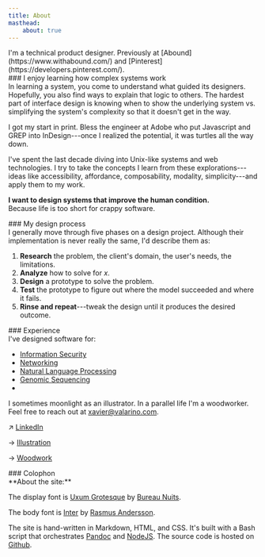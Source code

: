 ```yaml
---
title: About
masthead:
    about: true
---
```


<!-- need to clean this up at some point -->
<article class="grid" style="margin-top: calc( var(--size3) * -1)">
<!-- <p style="max-width:100%;"> -->
<!--   <img src="/assets/img/about-img.jpg" alt="Image of Xavier woodworking"> -->
<!-- </p> -->
<div class="margin-stack h2">
I'm a technical product designer. Previously at [Abound](https://www.withabound.com/) and [Pinterest](https://developers.pinterest.com/).
</div>
</section>
  

<section class="grid indenter:3/5 stack border-top">
<div class="tab1">
### I enjoy learning how complex systems work
</div>

<div class="margin:none">
In learning a system, you come to understand what guided its designers. Hopefully, you also find ways to explain that logic to others. The hardest part of interface design is knowing when to show the underlying system vs. simplifying the system's complexity so that it doesn't get in the way.

I got my start in print. Bless the engineer at Adobe who put Javascript and GREP into InDesign---once I realized the potential, it was turtles all the way down.

I've spent the last decade diving into Unix-like systems and web technologies. I try to take the concepts I learn from these explorations---ideas like accessibility, affordance, composability, modality, simplicity---and apply them to my work.

**I want to design systems that improve the human condition.**<br/>
Because life is too short for crappy software.
</div>

</section>

<section class="grid indenter:3/5 split-lists stack border-top">
<div class="tab1">
### My design process
</div>

<div class="margin:none">
I generally move through five phases on a design project. Although their implementation is never really the same, I'd describe them as:

1. **Research** the problem, the client's domain, the user's needs, the limitations.
2. **Analyze** how to solve for _x_.
3. **Design** a prototype to solve the problem.
4. **Test** the prototype to figure out where the model succeeded and where  it fails.
5. **Rinse and repeat**---tweak the design until it produces the desired outcome.
</div>
</section>

<section class="grid indenter:3/5 stack border-top">
<div class="tab1">
### Experience
</div>

<div class="h4 font:light no-list margin:none">
I've designed software for:

* [Information Security](/case-studies/gears-dashboard.html)
* [Networking](/case-studies/netgear-captive-portal.html)
* [Natural Language Processing](/case-studies/botanic.html)
* [Genomic Sequencing](/case-studies/omicia.html)
* 
</div>

I sometimes moonlight as an illustrator. In a parallel life I'm a woodworker. Feel free to reach out at <a href="mailto:xavier@valarino.com">xavier@valarino.com</a>.

 <span aria-hidden="true">↗</span>
[LinkedIn](https://www.linkedin.com/in/xaviervalarino/)

 <span aria-hidden="true">→</span>
[Illustration](/etcetera/illustration.html)

<span aria-hidden="true">→</span>
[Woodwork](/etcetera/woodwork.html)

</section>

<section class="grid indenter:3/5 stack border-top">
<div class="tab1">
### Colophon
</div>

<div class="margin:none">
**About the site:**

The display font is [Uxum Grotesque](https://uxum.bespoke.supply/) by [Bureau Nuits](https://www.instagram.com/bureaunuits/?hl=en).

The body font is [Inter](https://rsms.me/inter/) by [Rasmus Andersson](https://rsms.me/).

The site is hand-written in Markdown, HTML, and CSS. It's built with a Bash script that orchestrates [Pandoc](https://pandoc.org/) and [NodeJS](https://nodejs.org/en/about/). The source code is hosted on [Github](https://github.com/xaviervalarino/portfolio).
</div>

</section>
</article>
